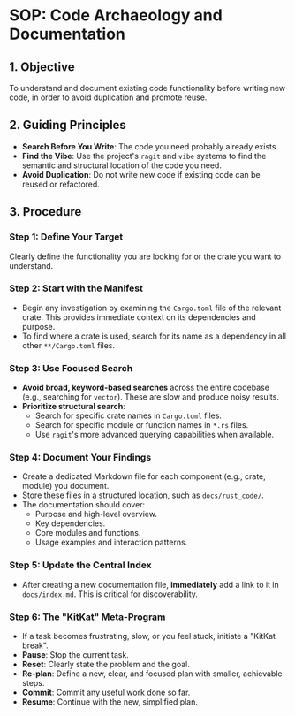 # SOP: Code Archaeology and Documentation

## 1. Objective
To understand and document existing code functionality before writing new code, in order to avoid duplication and promote reuse.

## 2. Guiding Principles
- **Search Before You Write**: The code you need probably already exists.
- **Find the Vibe**: Use the project's `ragit` and `vibe` systems to find the semantic and structural location of the code you need.
- **Avoid Duplication**: Do not write new code if existing code can be reused or refactored.

## 3. Procedure

### Step 1: Define Your Target
Clearly define the functionality you are looking for or the crate you want to understand.

### Step 2: Start with the Manifest
- Begin any investigation by examining the `Cargo.toml` file of the relevant crate. This provides immediate context on its dependencies and purpose.
- To find where a crate is used, search for its name as a dependency in all other `**/Cargo.toml` files.

### Step 3: Use Focused Search
- **Avoid broad, keyword-based searches** across the entire codebase (e.g., searching for `vector`). These are slow and produce noisy results.
- **Prioritize structural search**:
    - Search for specific crate names in `Cargo.toml` files.
    - Search for specific module or function names in `*.rs` files.
    - Use `ragit`'s more advanced querying capabilities when available.

### Step 4: Document Your Findings
- Create a dedicated Markdown file for each component (e.g., crate, module) you document.
- Store these files in a structured location, such as `docs/rust_code/`.
- The documentation should cover:
    - Purpose and high-level overview.
    - Key dependencies.
    - Core modules and functions.
    - Usage examples and interaction patterns.

### Step 5: Update the Central Index
- After creating a new documentation file, **immediately** add a link to it in `docs/index.md`. This is critical for discoverability.

### Step 6: The "KitKat" Meta-Program
- If a task becomes frustrating, slow, or you feel stuck, initiate a "KitKat break".
- **Pause**: Stop the current task.
- **Reset**: Clearly state the problem and the goal.
- **Re-plan**: Define a new, clear, and focused plan with smaller, achievable steps.
- **Commit**: Commit any useful work done so far.
- **Resume**: Continue with the new, simplified plan.
